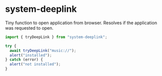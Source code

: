 # system-deeplink

Tiny function to open application from browser.
Resolves if the application was requested to open.

```js
import { tryDeepLink } from "system-deeplink";

try {
  await tryDeepLink("music://");
  alert("installed");
} catch (error) {
  alert("not installed");
}
```
